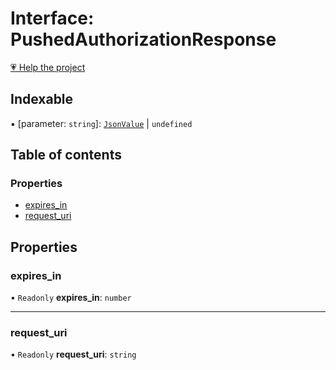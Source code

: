# Interface: PushedAuthorizationResponse

[💗 Help the project](https://github.com/sponsors/panva)

## Indexable

▪ [parameter: `string`]: [`JsonValue`](../types/JsonValue.md) \| `undefined`

## Table of contents

### Properties

- [expires\_in](PushedAuthorizationResponse.md#expires_in)
- [request\_uri](PushedAuthorizationResponse.md#request_uri)

## Properties

### expires\_in

• `Readonly` **expires\_in**: `number`

___

### request\_uri

• `Readonly` **request\_uri**: `string`
